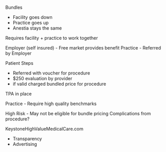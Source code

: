 Bundles

- Facility goes down
- Practice goes up
- Anestia stays the same

Requires facility + practice to work together

Employer (self insured) - Free market provides benefit
Practice - Referred by Employer

Patient Steps

- Referred with voucher for procedure
- $250 evaluation by provider
- if valid charged bundled price for procedure

TPA in place

Practice - Require high quality benchmarks

High Risk - May not be eligible for bundle pricing
Complications from procedure?

KeystoneHighValueMedicalCare.com

- Transparency
- Advertising


